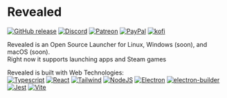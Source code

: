 # Revealed

[![GitHub release](https://img.shields.io/github/v/release/BunnyStrike/revealed?style=for-the-badge)](https://github.com/BunnyStrike/revealed/releases/latest)
[![Discord](https://img.shields.io/discord/948634818227347508?label=Discord%20Server&logo=discord&color=5865F2&style=for-the-badge)](https://discord.gg/hCjFg9tDUT)
[![Patreon](https://img.shields.io/endpoint.svg?url=https%3A%2F%2Fshieldsio-patreon.vercel.app%2Fapi%3Fusername%3Ddeckrevealed%26type%3Dpatrons&style=for-the-badge)](https://patreon.com/deckrevealed)
[![PayPal](https://img.shields.io/badge/PayPal-Donate-blue?style=for-the-badge&logo=paypal)](https://www.paypal.me/bunnystrike)
[![kofi](https://img.shields.io/badge/Ko--Fi-Donate-orange?style=for-the-badge&logo=ko-fi)](https://ko-fi.com/bunnystrike)

Revealed is an Open Source Launcher for Linux, Windows (soon), and macOS (soon).  
Right now it supports launching apps and Steam games

Revealed is built with Web Technologies:  
[![Typescript](https://img.shields.io/badge/Typescript-3178c6?style=for-the-badge&logo=typescript&labelColor=gray)](https://www.typescriptlang.org/)
[![React](https://img.shields.io/badge/React-5fd9fb?style=for-the-badge&logo=react&labelColor=gray)](https://reactjs.org/)
[![Tailwind](https://img.shields.io/badge/Tailwind-66b2ff?style=for-the-badge&logo=tailwindcss&labelColor=gray&logoColor=66b2ff)](https://tailwindcss.com/)
[![NodeJS](https://img.shields.io/badge/NodeJS-689f63?style=for-the-badge&logo=nodedotjs&labelColor=gray)](https://nodejs.org/)
[![Electron](https://img.shields.io/badge/Electron-4078c0?style=for-the-badge&logo=electron&labelColor=gray)](https://www.electronjs.org/)
[![electron-builder](https://img.shields.io/badge/electron--builder-4078c0?style=for-the-badge&logo=electronbuilder&labelColor=gray&logoColor=4078c0)](https://www.electron.build/)
[![Jest](https://img.shields.io/badge/Jest-18DF16?style=for-the-badge&logo=jest&labelColor=gray&logoColor=18DF16)](https://jestjs.io/)
[![Vite](https://img.shields.io/badge/Vite-BD34FE?style=for-the-badge&logo=vite&labelColor=gray)](https://vitejs.dev/)
